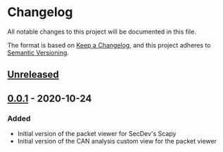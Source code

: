 # Changelog

All notable changes to this project will be documented in this file.

The format is based on [Keep a Changelog](https://keepachangelog.com/en/1.0.0/),
and this project adheres to [Semantic Versioning](https://semver.org/spec/v2.0.0.html).

## [Unreleased]

## [0.0.1] - 2020-10-24

### Added

- Initial version of the packet viewer for SecDev's Scapy
- Initial version of the CAN analysis custom view for the packet viewer

[unreleased]: https://github.com/TH-eMundo/scapy-packet_viewer/compare/v0.0.1...HEAD
[0.0.1]: https://github.com/TH-eMundo/scapy-packet_viewer/releases/tag/v0.0.1
